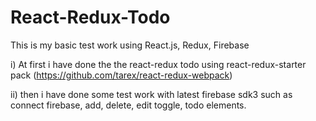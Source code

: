 # React-Redux-Todo

This is my basic test work using React.js, Redux, Firebase

i) At first i have done the the react-redux todo using react-redux-starter pack (https://github.com/tarex/react-redux-webpack) 

ii) then i have done some test work with latest firebase sdk3 such as connect firebase, add, delete, edit toggle, todo elements.
